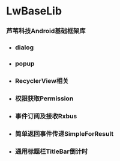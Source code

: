 # LwBaseLib
### 芦苇科技Android基础框架库

- ### dialog

- ### popup

- ### RecyclerView相关

- ### 权限获取Permission

- ### 事件订阅及接收Rxbus

- ### 简单返回事件传递SimpleForResult

- ### 通用标题栏TitleBar倒计时